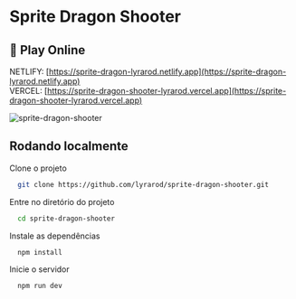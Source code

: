 # Sprite Dragon Shooter
## 🔗 Play Online

NETLIFY: [https://sprite-dragon-lyrarod.netlify.app](https://sprite-dragon-lyrarod.netlify.app) <br>
VERCEL: [https://sprite-dragon-shooter-lyrarod.vercel.app](https://sprite-dragon-shooter-lyrarod.vercel.app)

![sprite-dragon-shooter](https://github.com/lyrarod/sprite-dragon-shooter/assets/40926108/7b556e38-01d9-4df4-8b53-109444fd46a1)

## Rodando localmente

Clone o projeto

```bash
  git clone https://github.com/lyrarod/sprite-dragon-shooter.git
```

Entre no diretório do projeto

```bash
  cd sprite-dragon-shooter
```

Instale as dependências

```bash
  npm install
```

Inicie o servidor

```bash
  npm run dev
```

